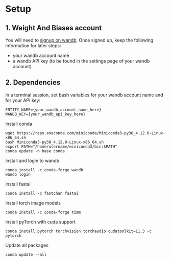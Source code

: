 # Setup

## 1. Weight And Biases account

You will need to [signup on wandb](https://app.wandb.ai/login?signup=true).
Once signed up, keep the following information for later steps:
  * your wandb account name
  * a wandb API key (to be found in the settings page of your wandb account)

## 2. Dependencies

In a terminal session, set bash variables for your wandb account name and for your API key:
```
ENTITY_NAME={your_wandb_account_name_here}
WANDB_KEY={your_wandb_api_key_here}
```

Install conda
```
wget https://repo.anaconda.com/miniconda/Miniconda3-py38_4.12.0-Linux-x86_64.sh
bash Miniconda3-py38_4.12.0-Linux-x86_64.sh
export PATH="/home/username/miniconda3/bin:$PATH"
conda update -n base conda
```

Install and login to wandb
```
conda install -c conda-forge wandb
wandb login
```

Install fastai
```
conda install -c fastchan fastai
```

Install torch image models
```
conda install -c conda-forge timm
```

Install pyTorch with cuda support
```
conda install pytorch torchvision torchaudio cudatoolkit=11.3 -c pytorch
```

Update all packages
```
conda update --all
```